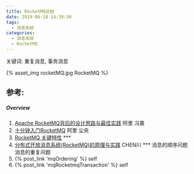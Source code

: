 ```yaml
---
title: RocketMQ总结
date: 2019-06-18 14:39:50
tags:
  - 消息系统
categories:
  - 消息系统
  - RocketMQ   
---
```


<p></p>
<!-- more -->

关键词: 重复消息, 事务消息

{% asset_img  rocketMQ.jpg  RocketMQ %}


## 参考:
##### Overview
1. [Apache RocketMQ背后的设计思路与最佳实践](https://yq.aliyun.com/articles/71889?spm=5176.100239.blogcont55626.10.FWVVKw) 阿里 冯嘉
2. [十分钟入门RocketMQ](https://yq.aliyun.com/articles/66101?spm=5176.100239.blogcont55634.18.ODias7)  阿里 尘央
3. [RocketMQ 关键特性](https://yq.aliyun.com/articles/66110?spm=a2c4e.11155435.0.0.2cb97b3fBOIG8W) ***
6. [分布式开放消息系统(RocketMQ)的原理与实践](https://zhuanlan.zhihu.com/p/396726719)   CHEN川  ***  消息的顺序问题  消息的重复问题
200. {% post_link 'mqOrdering' %} self
201. {% post_link 'mqRocketmqTransaction' %} self









